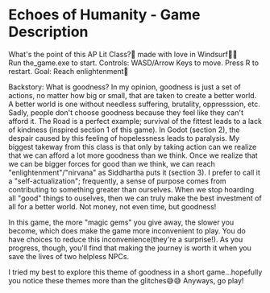 # Echoes of Humanity - Game Description
What's the point of this AP Lit Class?👀 made with love in Windsurf📖💖  
Run the_game.exe to start.
Controls: WASD/Arrow Keys to move. Press R to restart. 
Goal: Reach enlightenment🤩

Backstory: 
What is goodness? 
In my opinion, goodness is just a set of actions, no matter how big or small, that are taken to create a better world.
A better world is one without needless suffering, brutality, oppresssion, etc. Sadly, people don't choose goodness because they feel like they can't afford it. The Road is a perfect example; survival of the fittest leads to a lack of kindness (inspired section 1 of this game).
In Godot (section 2), the despair caused by this feeling of hopelessness leads to paralysis. My biggest takeway from this class is that only by taking action can we realize that we can afford a lot more goodness than we think.
Once we realize that we can be bigger forces for good than we think, we can reach "enlightenment"/"nirvana" as Siddhartha puts it (section 3). I prefer to call it a "self-actualization"; frequently, a sense of purpose comes from contributing to something greater than ourselves. When we stop hoarding all "good" things to ouselves, then we can truly make the best investment of all for a better world. Not money, not even time, but goodness!

In this game, the more "magic gems" you give away, the slower you become, which does make the game more inconvenient to play. You do have choices to reduce this inconvenience(they're a surprise!). As you progress, though, you'll find that making the journey is worth it when you save the lives of two helpless NPCs.

I tried my best to explore this theme of goodness in a short game...hopefully you notice these themes more than the glitches😅😅
Anyways, go play!
